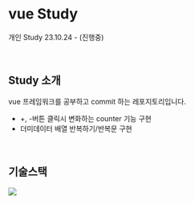 # vue Study
개인 Study 23.10.24 - (진행중)

<br />

## Study 소개
vue 프레임워크를 공부하고 commit 하는 레포지토리입니다.

- +, -버튼 클릭시 변화하는 counter 기능 구현
- 더미데이터 배열 반복하기/반복문 구현
  
<br />

## 기술스택

<img src="https://img.shields.io/badge/vuedotjs-4FC08D?style=flat&logo=vuedotjs&logoColor=white" />

<br />
